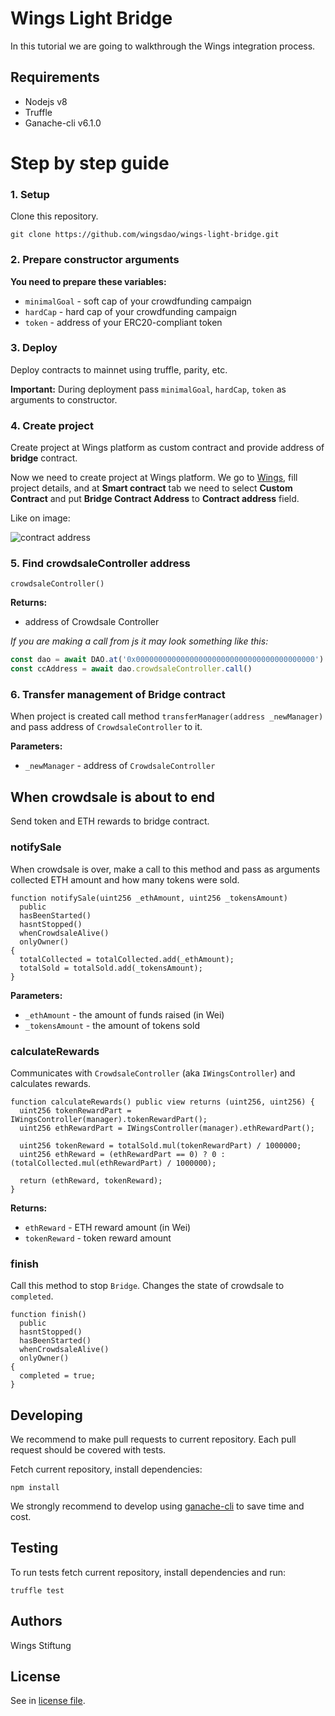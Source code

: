 # Wings Light Bridge

In this tutorial we are going to walkthrough the Wings integration process.

## Requirements

- Nodejs v8
- Truffle
- Ganache-cli v6.1.0

# Step by step guide

### 1. Setup ###

Clone this repository.

```
git clone https://github.com/wingsdao/wings-light-bridge.git
```

### 2. Prepare constructor arguments ###

**You need to prepare these variables:**
  - `minimalGoal` - soft cap of your crowdfunding campaign
  - `hardCap` - hard cap of your crowdfunding campaign
  - `token` - address of your ERC20-compliant token

### 3. Deploy ###

Deploy contracts to mainnet using truffle, parity, etc.

**Important:** During deployment pass `minimalGoal`, `hardCap`, `token` as arguments to constructor.

### 4. Create project ###

Create project at Wings platform as custom contract and provide address of **bridge** contract.

Now we need to create project at Wings platform. We go to [Wings](https://wings.ai), fill project details, and at **Smart contract** tab we need to select __Custom Contract__ and put **Bridge Contract Address** to __Contract address__ field.

Like on image:

![contract address](https://i.imgur.com/myATGnp.png)

### 5. Find crowdsaleController address ###

`crowdsaleController()`

**Returns:**
  - address of Crowdsale Controller

*If you are making a call from js it may look something like this:*
```js
const dao = await DAO.at('0x0000000000000000000000000000000000000000') // change with your DAO address
const ccAddress = await dao.crowdsaleController.call()
```

### 6. Transfer management of Bridge contract ###

When project is created call method `transferManager(address _newManager)` and pass address of `CrowdsaleController` to it.

**Parameters:**
  - `_newManager` - address of `CrowdsaleController`

## When crowdsale is about to end

Send token and ETH rewards to bridge contract.

### notifySale ###

When crowdsale is over, make a call to this method and pass as arguments collected ETH amount and how many tokens were sold.

```sc
function notifySale(uint256 _ethAmount, uint256 _tokensAmount)
  public
  hasBeenStarted()
  hasntStopped()
  whenCrowdsaleAlive()
  onlyOwner()
{
  totalCollected = totalCollected.add(_ethAmount);
  totalSold = totalSold.add(_tokensAmount);
}
```

**Parameters:**
  - `_ethAmount` - the amount of funds raised (in Wei)
  - `_tokensAmount` - the amount of tokens sold

### calculateRewards ###

Communicates with `CrowdsaleController` (aka `IWingsController`) and calculates rewards.

```sc
function calculateRewards() public view returns (uint256, uint256) {
  uint256 tokenRewardPart = IWingsController(manager).tokenRewardPart();
  uint256 ethRewardPart = IWingsController(manager).ethRewardPart();

  uint256 tokenReward = totalSold.mul(tokenRewardPart) / 1000000;
  uint256 ethReward = (ethRewardPart == 0) ? 0 : (totalCollected.mul(ethRewardPart) / 1000000);

  return (ethReward, tokenReward);
}
```

**Returns:**
  - `ethReward` - ETH reward amount (in Wei)
  - `tokenReward` - token reward amount

### finish ###

Call this method to stop `Bridge`. Changes the state of crowdsale to `completed`.

```sc
function finish()
  public
  hasntStopped()
  hasBeenStarted()
  whenCrowdsaleAlive()
  onlyOwner()
{
  completed = true;
}
```

## Developing

We recommend to make pull requests to current repository. Each pull request should be covered with tests.

Fetch current repository, install dependencies:

    npm install

We strongly recommend to develop using [ganache-cli](https://github.com/trufflesuite/ganache-cli) to save time and cost.

## Testing

To run tests fetch current repository, install dependencies and run:

    truffle test

## Authors

Wings Stiftung

## License

See in [license file](https://github.com/WingsDao/wings-light-integration/blob/master/LICENSE).
